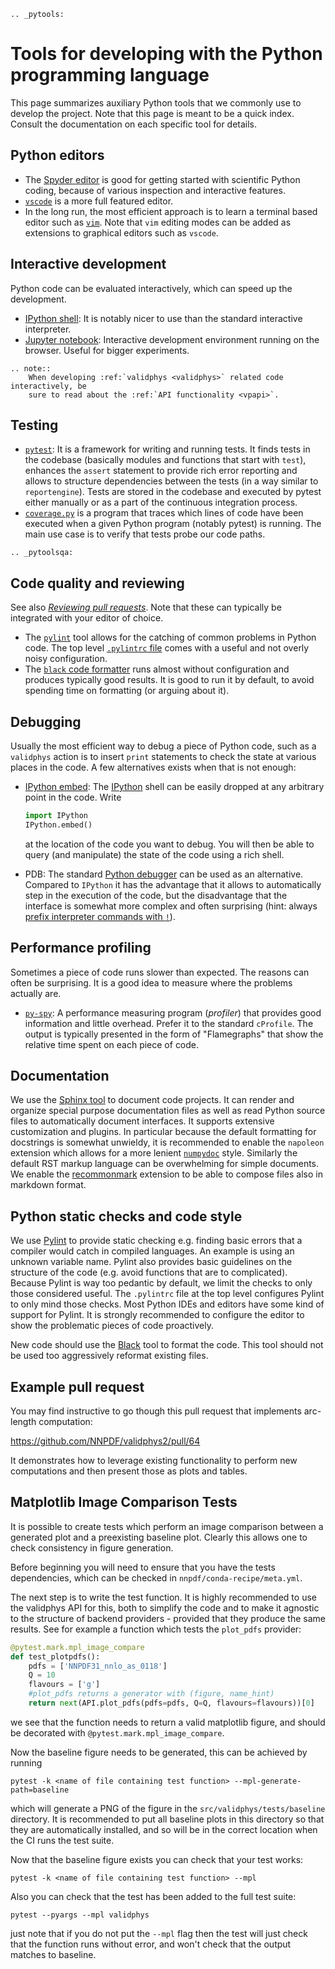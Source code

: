 ```eval_rst
.. _pytools:
```

# Tools for developing with the Python programming language

This page summarizes auxiliary Python tools that we commonly use to develop the
project. Note that this page is meant to be a quick index. Consult the
documentation on each specific tool for details.


## Python editors

  - The [Spyder editor](https://www.spyder-ide.org/) is good for getting started
    with scientific Python coding, because of various inspection and interactive
    features.
  - [`vscode`](https://code.visualstudio.com/) is a more full featured editor.
  - In the long run, the most efficient approach is to learn a terminal based
    editor such as [`vim`](https://www.vim.org/). Note that `vim` editing modes can be
    added as extensions to graphical editors such as `vscode`.


## Interactive development

Python code can be evaluated interactively, which can speed up the development.

  - [IPython shell](https://ipython.org/): It is notably nicer to use than the
    standard interactive interpreter.
  - [Jupyter notebook](https://jupyter.org/): Interactive development
    environment running on the browser. Useful for bigger experiments.

```eval_rst
.. note::
    When developing :ref:`validphys <validphys>` related code interactively, be
    sure to read about the :ref:`API functionality <vpapi>`.
```

## Testing

  - [`pytest`](https://docs.pytest.org/en/latest/): It is a framework for
    writing and running tests. It finds tests in the codebase (basically
    modules and functions that start with `test`), enhances the `assert`
    statement to provide rich error reporting and allows to structure
    dependencies between the tests (in a way similar to `reportengine`).
    Tests are stored in the codebase and executed by pytest either manually or
    as a part of the continuous integration process.
  - [`coverage.py`](https://coverage.readthedocs.io/en/coverage-5.2.1/) is a
    program that traces which lines of code have been executed when a given
    Python program (notably pytest) is running. The main use case is to verify
    that tests probe our code paths.



```eval_rst
.. _pytoolsqa:
```
## Code quality and reviewing

See also [*Reviewing pull requests*](reviews). Note that these can typically be
integrated with your editor of choice.

  - The [`pylint`](https://www.pylint.org/) tool allows for the catching of
	common problems in Python code. The top level
	[`.pylintrc` file](https://github.com/NNPDF/nnpdf/blob/master/.pylintrc)
	comes with a useful and not overly noisy configuration.
  - The [`black` code formatter](https://github.com/psf/black) runs almost
    without configuration and produces typically good results. It is good to run
    it by default, to avoid spending time on formatting (or arguing about it).

## Debugging

Usually the most efficient way to debug a piece of Python code, such as a
`validphys` action is to insert `print` statements to check the state at various
places in the code. A few alternatives exists when that is not enough:

  - [IPython embed](https://ipython.readthedocs.io/en/stable/api/generated/IPython.terminal.embed.html):
    The [IPython](https://ipython.org/) shell can be easily dropped at any
    arbitrary point in the code. Write
    ```python
    import IPython
    IPython.embed()
    ```
    at the location of the code you want to debug. You will then be able to
    query (and manipulate) the state of the code using a rich shell.

  - PDB: The standard [Python debugger](https://docs.python.org/3/library/pdb.html)
    can be used as an alternative. Compared to `IPython` it has the advantage that
    it allows to automatically step in the execution of the code, but the disadvantage
    that the interface is somewhat more complex and often surprising (hint: always
    [prefix interpreter commands with `!`](https://docs.python.org/3/library/pdb.html#pdbcommand-!)).

## Performance profiling

Sometimes a piece of code runs slower than expected. The reasons can often be
surprising. It is a good idea to measure where the problems actually are.

  - [`py-spy`](https://github.com/benfred/py-spy): A performance measuring
    program (*profiler*) that provides good information and little overhead.
    Prefer it to the standard `cProfile`. The output is typically presented in
    the form of "Flamegraphs" that show the relative time spent on each piece of
    code.

## Documentation

We use the [Sphinx tool](https://www.sphinx-doc.org/) to document code
projects. It can render and organize special purpose documentation files as
well as read Python source files to automatically document interfaces.  It
supports extensive customization and plugins. In particular because the
default formatting for docstrings is somewhat unwieldy, it is recommended
to enable the `napoleon` extension which allows for a more lenient
[`numpydoc`](https://numpydoc.readthedocs.io/en/latest/format.html) style.
Similarly the default RST markup language can be overwhelming for simple
documents. We enable the
[recommonmark](https://recommonmark.readthedocs.io/en/latest/) extension to
be able to compose files also in markdown format.
    
## Python static checks and code style

We use [Pylint](https://www.pylint.org/) to provide static checking e.g.
finding basic errors that a compiler would catch in compiled languages. An example
is using an unknown variable name. Pylint also provides basic guidelines on the
structure of the code (e.g. avoid functions that are to complicated). Because
Pylint is way too pedantic by default, we limit the checks to only those
considered useful. The `.pylintrc` file at the top level configures Pylint to
only mind those checks. Most Python IDEs and editors have some kind of support
for Pylint. It is strongly recommended to configure the editor to show the
problematic pieces of code proactively.

New code should use the [Black](https://black.readthedocs.io/en/stable/>) tool to
format the code. This tool should not be used too aggressively reformat existing
files.


## Example pull request

You may find instructive to go though this pull request that
implements arc-length computation:

<https://github.com/NNPDF/validphys2/pull/64>

It demonstrates how to leverage existing functionality to perform new
computations and then present those as plots and tables.


## Matplotlib Image Comparison Tests

It is possible to create tests which perform an image comparison between a
generated plot and a preexisting baseline plot. Clearly this allows one to check
consistency in figure generation.

Before beginning you will need to ensure that you have the tests dependencies,
which can be checked in `nnpdf/conda-recipe/meta.yml`.

The next step is to write the test function. It is highly recommended to use the
validphys API for this, both to simplify the code and to make it agnostic to the
structure of backend providers - provided that they produce the same results. See
for example a function which tests the `plot_pdfs` provider:

```python
@pytest.mark.mpl_image_compare
def test_plotpdfs():
    pdfs = ['NNPDF31_nnlo_as_0118']
    Q = 10
    flavours = ['g']
    #plot_pdfs returns a generator with (figure, name_hint)
    return next(API.plot_pdfs(pdfs=pdfs, Q=Q, flavours=flavours))[0]
```

we see that the function needs to return a valid matplotlib figure, and should
be decorated with `@pytest.mark.mpl_image_compare`.

Now the baseline figure needs to be generated, this can be achieved by running

```
pytest -k <name of file containing test function> --mpl-generate-path=baseline
```

which will generate a PNG of the figure in the `src/validphys/tests/baseline`
directory. It is recommended to put all baseline plots in this directory so that
they are automatically installed, and so will be in the correct location when
the CI runs the test suite.

Now that the baseline figure exists you can check that your test works:

```
pytest -k <name of file containing test function> --mpl
```

Also you can check that the test has been added to the full test suite:

```
pytest --pyargs --mpl validphys
```

just note that if you do not put the `--mpl` flag then the test will just check
that the function runs without error, and won't check that the output matches to
baseline.
